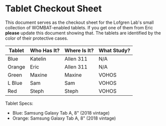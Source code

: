# Tablet Checkout Sheet

This document serves as the checkout sheet for the Lofgren Lab's small collection of WOMBAT-enabled tablets. If you get one of them from Eric **please** update this document showing that. The tablets are identified by the color of their protective cases.

| Tablet 	| Who Has It? 	| Where Is It? 	| What Study? 	|
|--------	|-------------	|--------------	|-------------	|
| Blue   	| Katelin       | Allen 311    	| N/A         	|
| Orange 	| Eric        	| Allen 311    	| N/A         	|
| Green   | Maxine        | Maxine        | VOHOS
| L Blue  | Sam           | Sam           | VOHOS
| Red     | Steph         | Steph         | VOHOS

Tablet Specs:
* Blue: Samsung Galaxy Tab A, 8" (2018 vintage)
* Orange: Samsung Galaxy Tab A, 8" (2018 vintage)
